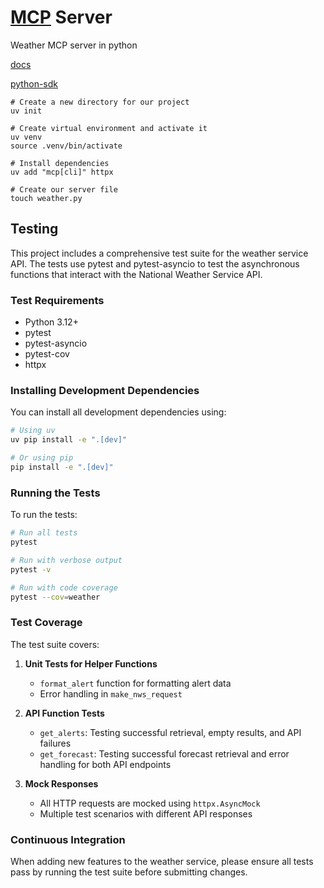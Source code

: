 # [MCP](https://modelcontextprotocol.io/quickstart/server) Server

Weather MCP server in python

[docs](https://modelcontextprotocol.io/quickstart/server)

[python-sdk](https://github.com/modelcontextprotocol/python-sdk)

```
# Create a new directory for our project
uv init

# Create virtual environment and activate it
uv venv
source .venv/bin/activate

# Install dependencies
uv add "mcp[cli]" httpx

# Create our server file
touch weather.py
```

## Testing

This project includes a comprehensive test suite for the weather service API. The tests use pytest and pytest-asyncio to test the asynchronous functions that interact with the National Weather Service API.

### Test Requirements

- Python 3.12+
- pytest
- pytest-asyncio
- pytest-cov
- httpx

### Installing Development Dependencies

You can install all development dependencies using:

```bash
# Using uv
uv pip install -e ".[dev]"

# Or using pip
pip install -e ".[dev]"
```

### Running the Tests

To run the tests:

```bash
# Run all tests
pytest

# Run with verbose output
pytest -v

# Run with code coverage
pytest --cov=weather
```

### Test Coverage

The test suite covers:

1. **Unit Tests for Helper Functions**
   - `format_alert` function for formatting alert data
   - Error handling in `make_nws_request`

2. **API Function Tests**
   - `get_alerts`: Testing successful retrieval, empty results, and API failures
   - `get_forecast`: Testing successful forecast retrieval and error handling for both API endpoints

3. **Mock Responses**
   - All HTTP requests are mocked using `httpx.AsyncMock`
   - Multiple test scenarios with different API responses

### Continuous Integration

When adding new features to the weather service, please ensure all tests pass by running the test suite before submitting changes.
